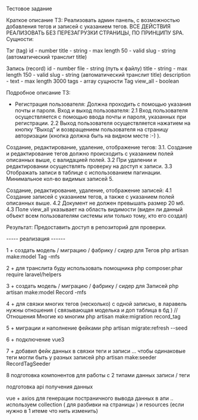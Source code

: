 

Тестовое задание 


Краткое описание ТЗ: 
Реализовать админ панель, с возможностью добавления тегов и записей с указанием тегов.
ВСЕ ДЕЙСТВИЯ РЕАЛИЗОВАТЬ БЕЗ ПЕРЕЗАГРУЗКИ СТРАНИЦЫ, ПО ПРИНЦИПУ SPA.
Сущности: 

Тэг (tag)
id - number
title - string - max length 50 - valid
slug - string (автоматический транслит title)

Запись (record)
id - number
file - string (путь к файлу)
title - string - max length 150 - valid
slug - string (автоматический транслит title)
description - text - max length 3000
tags - array сущности Tag
view_all - boolean

Подробное описание ТЗ:

+ Регистрация пользователя: 
Должна проходить с помощью указания почты и пароля.
Вход и выход пользователя:
2.1 Вход пользователя осуществляется с помощью ввода почты и пароля, указанных при регистрации.
2.2 Выход пользователя осуществляется нажатием на кнопку “Выход” и возвращением пользователя на страницу авторизации (кнопка должна быть на видном месте :-) ).

Создание, редактирование, удаление, отображение тегов:
3.1. Создание и редактирование тегов должно происходить с указанием полей описанных выше, с валидацией полей. 
3.2 При удалении и редактировании осуществлять проверку на доступ к записи.
3.3 Отображать записи в таблице с использованием пагинации. Минимальное кол-во видимых записей 5.

Создание, редактирование, удаление, отображение записей:
4.1 Создание записей с указанием тегов, а также с указанием полей описанных выше.
4.2 Документ не должен превышать размер 20 мб. 
4.3 Поле view_all указывает на область видимости (виден ли данный объект всем пользователям системы или только тому, кто его создал)

Результат:
Предоставить доступ в репозиторий для проверки.


----- реализация ------

1 + создать модель / миграцию / фабрику / сидер для Тегов
php artisan make:model Tag -mfs

2 + для транслита буду использовать помощника 
php composer.phar require laravel/helpers

3 + создать модель / миграцию / фабрику / сидер для Записей
php artisan make:model Record -mfs

4 + для связки многих тегов (несколько) с одной записью, в ларавель нужны отношения ( связывающая моделька и доп таблица в бд ) 
// Отношения Многие ко многим
php artisan make:migration record_tag

5 + миграции и наполнение фейками
php artisan migrate:refresh --seed 

6 + подключение vue3

7 + добавил фейк данных в связки теги и записи ... чтобы одинаковые теги могли быть у разных записей
php artisan make:seeder RecordTagSeeder

8 подготовка компонентов для работы с 2 типами данных записи / теги 


подготовка api получения данных

vue + axios 
для генерации постраничного вывода данных в апи .. используем collection ( для разбивки на страницы ) и resources (если нужно в 1 итеме что нить изменить)